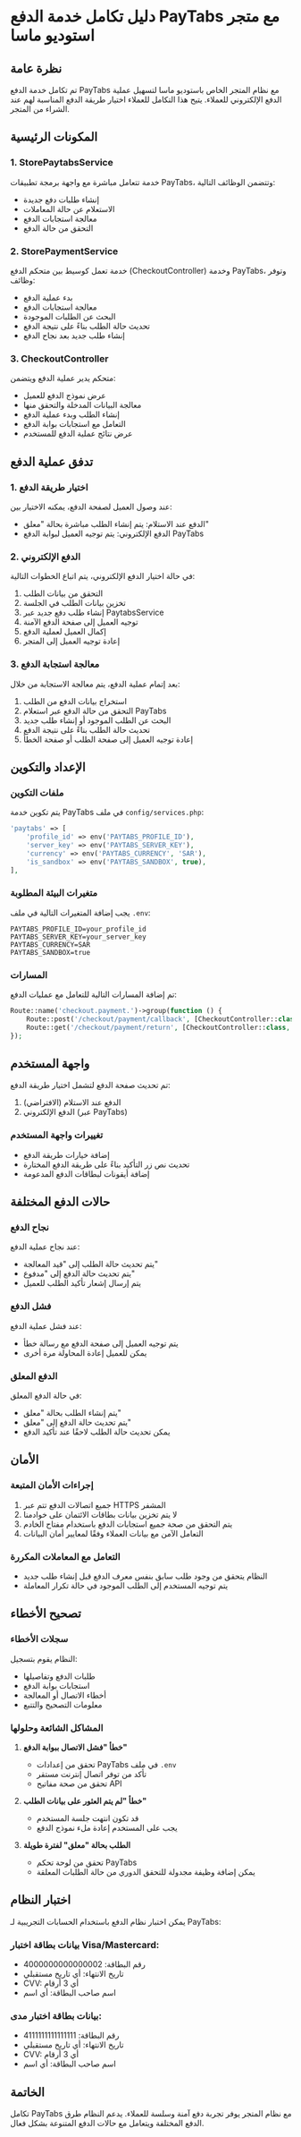 # دليل تكامل خدمة الدفع PayTabs مع متجر استوديو ماسا

## نظرة عامة

تم تكامل خدمة الدفع PayTabs مع نظام المتجر الخاص باستوديو ماسا لتسهيل عملية الدفع الإلكتروني للعملاء. يتيح هذا التكامل للعملاء اختيار طريقة الدفع المناسبة لهم عند الشراء من المتجر.

## المكونات الرئيسية

### 1. StorePaytabsService

خدمة تتعامل مباشرة مع واجهة برمجة تطبيقات PayTabs، وتتضمن الوظائف التالية:
- إنشاء طلبات دفع جديدة
- الاستعلام عن حالة المعاملات
- معالجة استجابات الدفع
- التحقق من حالة الدفع

### 2. StorePaymentService

خدمة تعمل كوسيط بين متحكم الدفع (CheckoutController) وخدمة PayTabs، وتوفر وظائف:
- بدء عملية الدفع
- معالجة استجابات الدفع
- البحث عن الطلبات الموجودة
- تحديث حالة الطلب بناءً على نتيجة الدفع
- إنشاء طلب جديد بعد نجاح الدفع

### 3. CheckoutController

متحكم يدير عملية الدفع ويتضمن:
- عرض نموذج الدفع للعميل
- معالجة البيانات المدخلة والتحقق منها
- إنشاء الطلب وبدء عملية الدفع
- التعامل مع استجابات بوابة الدفع
- عرض نتائج عملية الدفع للمستخدم

## تدفق عملية الدفع

### 1. اختيار طريقة الدفع

عند وصول العميل لصفحة الدفع، يمكنه الاختيار بين:
- الدفع عند الاستلام: يتم إنشاء الطلب مباشرة بحالة "معلق"
- الدفع الإلكتروني: يتم توجيه العميل لبوابة الدفع PayTabs

### 2. الدفع الإلكتروني

في حالة اختيار الدفع الإلكتروني، يتم اتباع الخطوات التالية:
1. التحقق من بيانات الطلب
2. تخزين بيانات الطلب في الجلسة
3. إنشاء طلب دفع جديد عبر PaytabsService
4. توجيه العميل إلى صفحة الدفع الآمنة
5. إكمال العميل لعملية الدفع
6. إعادة توجيه العميل إلى المتجر

### 3. معالجة استجابة الدفع

بعد إتمام عملية الدفع، يتم معالجة الاستجابة من خلال:
1. استخراج بيانات الدفع من الطلب
2. التحقق من حالة الدفع عبر استعلام PayTabs
3. البحث عن الطلب الموجود أو إنشاء طلب جديد
4. تحديث حالة الطلب بناءً على نتيجة الدفع
5. إعادة توجيه العميل إلى صفحة الطلب أو صفحة الخطأ

## الإعداد والتكوين

### ملفات التكوين

يتم تكوين خدمة PayTabs في ملف `config/services.php`:

```php
'paytabs' => [
    'profile_id' => env('PAYTABS_PROFILE_ID'),
    'server_key' => env('PAYTABS_SERVER_KEY'),
    'currency' => env('PAYTABS_CURRENCY', 'SAR'),
    'is_sandbox' => env('PAYTABS_SANDBOX', true),
],
```

### متغيرات البيئة المطلوبة

يجب إضافة المتغيرات التالية في ملف `.env`:

```
PAYTABS_PROFILE_ID=your_profile_id
PAYTABS_SERVER_KEY=your_server_key
PAYTABS_CURRENCY=SAR
PAYTABS_SANDBOX=true
```

### المسارات

تم إضافة المسارات التالية للتعامل مع عمليات الدفع:

```php
Route::name('checkout.payment.')->group(function () {
    Route::post('/checkout/payment/callback', [CheckoutController::class, 'paymentCallback'])->name('callback');
    Route::get('/checkout/payment/return', [CheckoutController::class, 'paymentReturn'])->name('return');
});
```

## واجهة المستخدم

تم تحديث صفحة الدفع لتشمل اختيار طريقة الدفع:
1. الدفع عند الاستلام (الافتراضي)
2. الدفع الإلكتروني (عبر PayTabs)

### تغييرات واجهة المستخدم

- إضافة خيارات طريقة الدفع
- تحديث نص زر التأكيد بناءً على طريقة الدفع المختارة
- إضافة أيقونات لبطاقات الدفع المدعومة

## حالات الدفع المختلفة

### نجاح الدفع

عند نجاح عملية الدفع:
- يتم تحديث حالة الطلب إلى "قيد المعالجة"
- يتم تحديث حالة الدفع إلى "مدفوع"
- يتم إرسال إشعار تأكيد الطلب للعميل

### فشل الدفع

عند فشل عملية الدفع:
- يتم توجيه العميل إلى صفحة الدفع مع رسالة خطأ
- يمكن للعميل إعادة المحاولة مرة أخرى

### الدفع المعلق

في حالة الدفع المعلق:
- يتم إنشاء الطلب بحالة "معلق"
- يتم تحديث حالة الدفع إلى "معلق"
- يمكن تحديث حالة الطلب لاحقًا عند تأكيد الدفع

## الأمان

### إجراءات الأمان المتبعة

1. جميع اتصالات الدفع تتم عبر HTTPS المشفر
2. لا يتم تخزين بيانات بطاقات الائتمان على خوادمنا
3. يتم التحقق من صحة جميع استجابات الدفع باستخدام مفتاح الخادم
4. التعامل الآمن مع بيانات العملاء وفقًا لمعايير أمان البيانات

### التعامل مع المعاملات المكررة

- النظام يتحقق من وجود طلب سابق بنفس معرف الدفع قبل إنشاء طلب جديد
- يتم توجيه المستخدم إلى الطلب الموجود في حالة تكرار المعاملة

## تصحيح الأخطاء

### سجلات الأخطاء

النظام يقوم بتسجيل:
- طلبات الدفع وتفاصيلها
- استجابات بوابة الدفع
- أخطاء الاتصال أو المعالجة
- معلومات التصحيح والتتبع

### المشاكل الشائعة وحلولها

1. **خطأ "فشل الاتصال ببوابة الدفع"**
   - تحقق من إعدادات PayTabs في ملف `.env`
   - تأكد من توفر اتصال إنترنت مستقر
   - تحقق من صحة مفاتيح API

2. **خطأ "لم يتم العثور على بيانات الطلب"**
   - قد تكون انتهت جلسة المستخدم
   - يجب على المستخدم إعادة ملء نموذج الدفع

3. **الطلب بحالة "معلق" لفترة طويلة**
   - تحقق من لوحة تحكم PayTabs
   - يمكن إضافة وظيفة مجدولة للتحقق الدوري من حالة الطلبات المعلقة

## اختبار النظام

يمكن اختبار نظام الدفع باستخدام الحسابات التجريبية لـ PayTabs:

### بيانات بطاقة اختبار Visa/Mastercard:
- رقم البطاقة: 4000000000000002
- تاريخ الانتهاء: أي تاريخ مستقبلي
- CVV: أي 3 أرقام
- اسم صاحب البطاقة: أي اسم

### بيانات بطاقة اختبار مدى:
- رقم البطاقة: 4111111111111111
- تاريخ الانتهاء: أي تاريخ مستقبلي
- CVV: أي 3 أرقام
- اسم صاحب البطاقة: أي اسم

## الخاتمة

تكامل PayTabs مع نظام المتجر يوفر تجربة دفع آمنة وسلسة للعملاء. يدعم النظام طرق الدفع المختلفة ويتعامل مع حالات الدفع المتنوعة بشكل فعال. 
